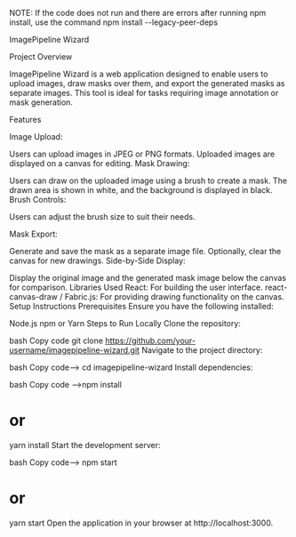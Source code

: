 NOTE: If the code does not run and there are errors after running npm install, use the command npm install --legacy-peer-deps

ImagePipeline Wizard

Project Overview

ImagePipeline Wizard is a web application designed to enable users to upload images, draw masks over them, and export the generated masks as separate images. This tool is ideal for tasks requiring image annotation or mask generation.

Features

Image Upload:

Users can upload images in JPEG or PNG formats.
Uploaded images are displayed on a canvas for editing.
Mask Drawing:

Users can draw on the uploaded image using a brush to create a mask.
The drawn area is shown in white, and the background is displayed in black.
Brush Controls:

Users can adjust the brush size to suit their needs.

Mask Export:

Generate and save the mask as a separate image file.
Optionally, clear the canvas for new drawings.
Side-by-Side Display:

Display the original image and the generated mask image below the canvas for comparison.
Libraries Used
React: For building the user interface.
react-canvas-draw / Fabric.js: For providing drawing functionality on the canvas.
Setup Instructions
Prerequisites
Ensure you have the following installed:

Node.js
npm or Yarn
Steps to Run Locally
Clone the repository:

bash
Copy code
git clone https://github.com/your-username/imagepipeline-wizard.git
Navigate to the project directory:

bash
Copy code-->
cd imagepipeline-wizard
Install dependencies:

bash
Copy code
-->npm install
# or
yarn install
Start the development server:

bash
Copy code-->
npm start
# or
yarn start
Open the application in your browser at http://localhost:3000.

